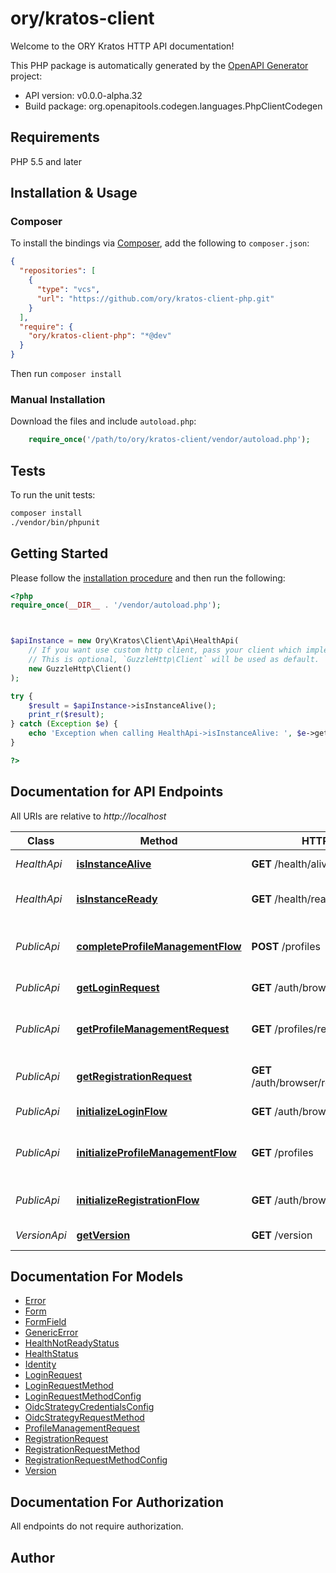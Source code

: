 # ory/kratos-client

Welcome to the ORY Kratos HTTP API documentation!

This PHP package is automatically generated by the [OpenAPI Generator](https://openapi-generator.tech) project:

- API version: v0.0.0-alpha.32
- Build package: org.openapitools.codegen.languages.PhpClientCodegen

## Requirements

PHP 5.5 and later

## Installation & Usage

### Composer

To install the bindings via [Composer](http://getcomposer.org/), add the following to `composer.json`:

```json
{
  "repositories": [
    {
      "type": "vcs",
      "url": "https://github.com/ory/kratos-client-php.git"
    }
  ],
  "require": {
    "ory/kratos-client-php": "*@dev"
  }
}
```

Then run `composer install`

### Manual Installation

Download the files and include `autoload.php`:

```php
    require_once('/path/to/ory/kratos-client/vendor/autoload.php');
```

## Tests

To run the unit tests:

```bash
composer install
./vendor/bin/phpunit
```

## Getting Started

Please follow the [installation procedure](#installation--usage) and then run the following:

```php
<?php
require_once(__DIR__ . '/vendor/autoload.php');



$apiInstance = new Ory\Kratos\Client\Api\HealthApi(
    // If you want use custom http client, pass your client which implements `GuzzleHttp\ClientInterface`.
    // This is optional, `GuzzleHttp\Client` will be used as default.
    new GuzzleHttp\Client()
);

try {
    $result = $apiInstance->isInstanceAlive();
    print_r($result);
} catch (Exception $e) {
    echo 'Exception when calling HealthApi->isInstanceAlive: ', $e->getMessage(), PHP_EOL;
}

?>
```

## Documentation for API Endpoints

All URIs are relative to *http://localhost*

Class | Method | HTTP request | Description
------------ | ------------- | ------------- | -------------
*HealthApi* | [**isInstanceAlive**](docs/Api/HealthApi.md#isinstancealive) | **GET** /health/alive | Check alive status
*HealthApi* | [**isInstanceReady**](docs/Api/HealthApi.md#isinstanceready) | **GET** /health/ready | Check readiness status
*PublicApi* | [**completeProfileManagementFlow**](docs/Api/PublicApi.md#completeprofilemanagementflow) | **POST** /profiles | Complete Profile Management Flow
*PublicApi* | [**getLoginRequest**](docs/Api/PublicApi.md#getloginrequest) | **GET** /auth/browser/requests/login | Get Login Request
*PublicApi* | [**getProfileManagementRequest**](docs/Api/PublicApi.md#getprofilemanagementrequest) | **GET** /profiles/requests | Get Profile Management Request (via cookie)
*PublicApi* | [**getRegistrationRequest**](docs/Api/PublicApi.md#getregistrationrequest) | **GET** /auth/browser/requests/registration | Get Registration Request
*PublicApi* | [**initializeLoginFlow**](docs/Api/PublicApi.md#initializeloginflow) | **GET** /auth/browser/login | Initialize a Login Flow
*PublicApi* | [**initializeProfileManagementFlow**](docs/Api/PublicApi.md#initializeprofilemanagementflow) | **GET** /profiles | Initialize Profile Management Flow
*PublicApi* | [**initializeRegistrationFlow**](docs/Api/PublicApi.md#initializeregistrationflow) | **GET** /auth/browser/registration | Initialize a Registration Flow
*VersionApi* | [**getVersion**](docs/Api/VersionApi.md#getversion) | **GET** /version | Get service version


## Documentation For Models

 - [Error](docs/Model/Error.md)
 - [Form](docs/Model/Form.md)
 - [FormField](docs/Model/FormField.md)
 - [GenericError](docs/Model/GenericError.md)
 - [HealthNotReadyStatus](docs/Model/HealthNotReadyStatus.md)
 - [HealthStatus](docs/Model/HealthStatus.md)
 - [Identity](docs/Model/Identity.md)
 - [LoginRequest](docs/Model/LoginRequest.md)
 - [LoginRequestMethod](docs/Model/LoginRequestMethod.md)
 - [LoginRequestMethodConfig](docs/Model/LoginRequestMethodConfig.md)
 - [OidcStrategyCredentialsConfig](docs/Model/OidcStrategyCredentialsConfig.md)
 - [OidcStrategyRequestMethod](docs/Model/OidcStrategyRequestMethod.md)
 - [ProfileManagementRequest](docs/Model/ProfileManagementRequest.md)
 - [RegistrationRequest](docs/Model/RegistrationRequest.md)
 - [RegistrationRequestMethod](docs/Model/RegistrationRequestMethod.md)
 - [RegistrationRequestMethodConfig](docs/Model/RegistrationRequestMethodConfig.md)
 - [Version](docs/Model/Version.md)


## Documentation For Authorization

All endpoints do not require authorization.

## Author



